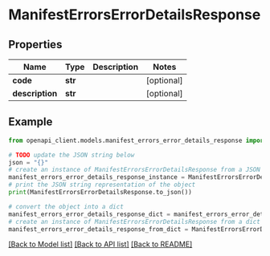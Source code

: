 # ManifestErrorsErrorDetailsResponse


## Properties

Name | Type | Description | Notes
------------ | ------------- | ------------- | -------------
**code** | **str** |  | [optional] 
**description** | **str** |  | [optional] 

## Example

```python
from openapi_client.models.manifest_errors_error_details_response import ManifestErrorsErrorDetailsResponse

# TODO update the JSON string below
json = "{}"
# create an instance of ManifestErrorsErrorDetailsResponse from a JSON string
manifest_errors_error_details_response_instance = ManifestErrorsErrorDetailsResponse.from_json(json)
# print the JSON string representation of the object
print(ManifestErrorsErrorDetailsResponse.to_json())

# convert the object into a dict
manifest_errors_error_details_response_dict = manifest_errors_error_details_response_instance.to_dict()
# create an instance of ManifestErrorsErrorDetailsResponse from a dict
manifest_errors_error_details_response_from_dict = ManifestErrorsErrorDetailsResponse.from_dict(manifest_errors_error_details_response_dict)
```
[[Back to Model list]](../README.md#documentation-for-models) [[Back to API list]](../README.md#documentation-for-api-endpoints) [[Back to README]](../README.md)


